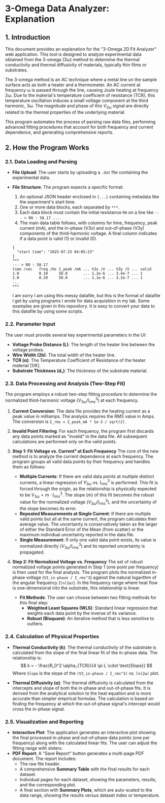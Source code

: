 # 3-Omega Data Analyzer: Explanation

## 1. Introduction

This document provides an explanation for the "3-Omega 2D Fit Analyzer" web application. This tool is designed to analyze experimental data obtained from the 3-omega (3ω) method to determine the thermal conductivity and thermal diffusivity of materials, typically thin films or substrates.

The 3-omega method is an AC technique where a metal line on the sample surface acts as both a heater and a thermometer. An AC current at frequency ω is passed through the line, causing Joule heating at frequency 2ω. Due to the material's temperature coefficient of resistance (TCR), this temperature oscillation induces a small voltage component at the third harmonic, 3ω. The magnitude and phase of this $V_{3\omega}$ signal are directly related to the thermal properties of the underlying material.

This program automates the process of parsing raw data files, performing advanced fitting procedures that account for both frequency and current dependence, and generating comprehensive reports.

## 2. How the Program Works

### 2.1. Data Loading and Parsing

-   **File Upload**: The user starts by uploading a `.dat` file containing the experimental data.
-   **File Structure**: The program expects a specific format:
    1.  An optional JSON header enclosed in `{...}` containing metadata like the experiment's start time.
    2.  One or more data blocks, each separated by `***`.
    3.  Each data block must contain the initial resistance `R0` on a line like `--- > R0 : 58.17 ...`.
    4.  The main data table follows, with columns for time, frequency, peak current (mA), and the in-phase (V3x) and out-of-phase (V3y) components of the third-harmonic voltage. A final column indicates if a data point is valid (1) or invalid (0).

    ```
    {
      "start time": "2025-07-25 04:05:23"
    }
    ***
    --- > R0 : 58.17
    time /sec   freq /Hz I_peak /mA ... V3x /V ... V3y /V ... valid
    1.0         0.10     50.0       ... 1.2e-6 ... 3.4e-7 ... 1
    2.0         0.20     50.0       ... 1.1e-6 ... 3.2e-7 ... 1
    ...
    ***
    ```

    I am sorry I am using this messy datafile, but this is the format of datafile I get by using programs I wrote for data acquisition in my lab. Some examples are given in this repository. It is easy to convert your data to this datafile by using some scripts.


### 2.2. Parameter Input

The user must provide several key experimental parameters in the UI:

-   **Voltage Probe Distance (L)**: The length of the heater line between the voltage probes.
-   **Wire Width (2b)**: The total width of the heater line.
-   **TCR (α)**: The Temperature Coefficient of Resistance of the heater material [1/K].
-   **Substrate Thickness (dₛ)**: The thickness of the substrate material.

### 2.3. Data Processing and Analysis (Two-Step Fit)

The program employs a robust two-step fitting procedure to determine the normalized third-harmonic voltage ($V_{3\omega}/I^3_{rms}$) at each frequency.

1.  **Current Conversion**: The data file provides the heating current as a peak value in milliamps. The analysis requires the RMS value in Amps. The conversion is `I_rms = I_peak_mA * 1e-3 / sqrt(2)`.

2.  **Invalid Point Filtering**: For each frequency, the program first discards any data points marked as "invalid" in the data file. All subsequent calculations are performed only on the valid points.

3.  **Step 1: Fit Voltage vs. Current³ at Each Frequency**
    The core of the new method is to analyze the current dependence at each frequency. The program groups all valid data points by their frequency and handles them as follows:
    -   **Multiple Currents**: If there are valid data points at multiple distinct currents, a linear regression of $V_{3\omega}$ vs. $I^3_{rms}$ is performed. This fit is forced through the origin, as the relationship is physically expected to be $V_{3\omega} = m \cdot I^3_{rms}$. The slope ($m$) of this fit becomes the robust value for the normalized voltage ($V_{3\omega}/I^3_{rms}$), and the uncertainty of the slope becomes its error.
    -   **Repeated Measurements at Single Current**: If there are multiple valid points but all at the same current, the program calculates their average value. The uncertainty is conservatively taken as the larger of either the Standard Error of the Mean (from scatter) or the maximum individual uncertainty reported in the data file.
    -   **Single Measurement**: If only one valid data point exists, its value is normalized directly ($V_{3\omega}/I^3_{rms}$) and its reported uncertainty is propagated.

4.  **Step 2: Fit Normalized Voltage vs. Frequency**
    The set of robust normalized voltage points generated in Step 1 (one point per frequency) is then used for the final analysis. The program plots the normalized in-phase voltage (`V3_in-phase / I_rms^3`) against the natural logarithm of the angular frequency (`ln(2ω)`). In the frequency range where heat flow is one-dimensional into the substrate, this relationship is linear.
    -   **Fit Methods**: The user can choose between two fitting methods for this final step:
        -   **Weighted Least Squares (WLS)**: Standard linear regression that weights each data point by the inverse of its variance.
        -   **Robust (Bisquare)**: An iterative method that is less sensitive to outliers.

### 2.4. Calculation of Physical Properties

-   **Thermal Conductivity (k)**: The thermal conductivity of the substrate is calculated from the slope of the final linear fit of the in-phase data. The relationship is:
    $$ k = - \frac{R_0^2 \alpha_{TCR}}{4 \pi L \cdot \text{Slope}} $$
    Where `Slope` is the slope of the `(V3_in-phase / I_rms^3)` vs. `ln(2ω)` plot.

-   **Thermal Diffusivity (α)**: The thermal diffusivity is calculated from the intercepts and slope of both the in-phase and out-of-phase fits. It is derived from the analytical solution to the heat equation and is more accurate than simpler empirical formulas. The calculation is based on finding the frequency at which the out-of-phase signal's intercept would cross the in-phase signal.

### 2.5. Visualization and Reporting

-   **Interactive Plot**: The application generates an interactive plot showing the final processed in-phase and out-of-phase data points (one per frequency) along with the calculated linear fits. The user can adjust the fitting range with sliders.
-   **PDF Report**: A "Save Report" button generates a multi-page PDF document. The report includes:
    - The raw file header.
    - A comprehensive **Summary Table** with the final results for each dataset.
    - Individual pages for each dataset, showing the parameters, results, and the corresponding plot.
    - A final section with **Summary Plots**, which are auto-scaled to the data range, showing the results versus dataset index or temperature.
